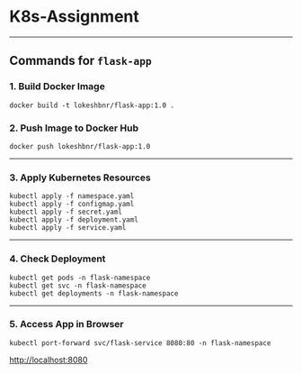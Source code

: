 # K8s-Assignment

---

## Commands for `flask-app`

### 1. Build Docker Image

```
docker build -t lokeshbnr/flask-app:1.0 .
```

### 2. Push Image to Docker Hub

```
docker push lokeshbnr/flask-app:1.0
```

---

### 3. Apply Kubernetes Resources


```
kubectl apply -f namespace.yaml
kubectl apply -f configmap.yaml
kubectl apply -f secret.yaml
kubectl apply -f deployment.yaml
kubectl apply -f service.yaml
```

---

### 4. Check Deployment

```
kubectl get pods -n flask-namespace
kubectl get svc -n flask-namespace
kubectl get deployments -n flask-namespace
```

---

### 5. Access App in Browser


```
kubectl port-forward svc/flask-service 8080:80 -n flask-namespace
```

[http://localhost:8080](http://localhost:8080)

